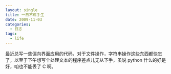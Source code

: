 ```yaml
---
layout: single
title: 一日不练手生
date: 2009-11-03
categories:
  - 日志
tags:
  - life
---
```


最近总写一些偏向界面应用的代码，对于文件操作，字符串操作这些东西都快忘了，以至于下午想写个处理文本的程序差点儿无从下手，虽说 python 什么的好是好，咱也不能丢了 C 啊。
